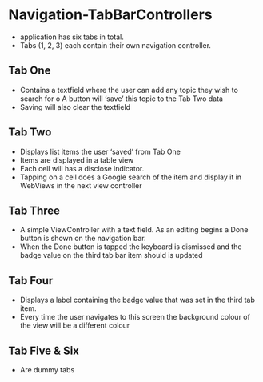 # Navigation-TabBarControllers
- application has six tabs in total.
- Tabs (1, 2, 3) each contain their own navigation controller.
## Tab One
- Contains a textfield where the user can add any topic they wish to search for o A button will ‘save’ this topic to the Tab Two data
- Saving will also clear the textfield
## Tab Two
- Displays list items the user ‘saved’ from Tab One
- Items are displayed in a table view
- Each cell will has a disclose indicator.
- Tapping on a cell does a Google search of the item and display it in WebViews in the next
  view controller
## Tab Three
- A simple ViewController with a text field. As an editing begins a Done button is shown on the navigation bar.
- When the Done button is tapped the keyboard is dismissed and the badge value on the third tab bar item should is updated 
## Tab Four
- Displays a label containing the badge value that was set in the third tab item.
- Every time the user navigates to this screen the background colour of the view will be a
  different colour
## Tab Five & Six
- Are dummy tabs
